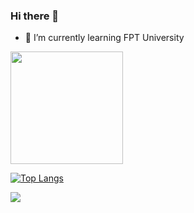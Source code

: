 ### Hi there 👋

<!--
**danghieuthang/danghieuthang** is a ✨ _special_ ✨ repository because its `README.md` (this file) appears on your GitHub profile.

Here are some ideas to get you started:

- 🔭 I’m currently working on ...
- 🌱 I’m currently learning ...
- 👯 I’m looking to collaborate on ...
- 🤔 I’m looking for help with ...
- 💬 Ask me about ...
- 📫 How to reach me: ...
- 😄 Pronouns: ...
- ⚡ Fun fact: ...
-->
- 🌱 I’m currently learning FPT University
<img height="180em" src="https://github-readme-stats.vercel.app/api?username=danghieuthang&show_icons=true&hide_border=true&&count_private=true&include_all_commits=true&theme=radical&show_icons=true" />

[![Top Langs](https://github-readme-stats.vercel.app/api/top-langs/?username=danghieuthang&hide=css&langs_count=8&layout=compact)](https://github.com/anuraghazra/github-readme-stats)



![](https://komarev.com/ghpvc/?username=danghieuthang&style=flat-square)
